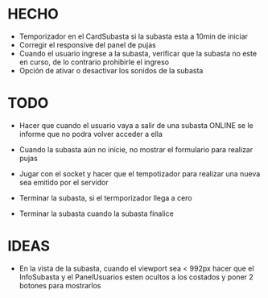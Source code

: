 # HECHO
- Temporizador en el CardSubasta si la subasta esta a 10min de iniciar
- Corregir el responsive del panel de pujas
- Cuando el usuario ingrese a la subasta, verificar que la subasta no este en curso, de lo contrario prohibirle el ingreso
- Opción de ativar o desactivar los sonidos de la subasta

 
# TODO
- Hacer que cuando el usuario vaya a salir de una subasta ONLINE se le informe que no podra volver acceder a ella

- Cuando la subasta aún no inicie, no mostrar el formulario para realizar pujas

- Jugar con el socket y hacer que el tempotizador para realizar una nueva sea emitido por el servidor

- Terminar la subasta, si el termporizador llega a cero

- Terminar la subasta cuando la subasta finalice

# IDEAS

- En la vista de la subasta, cuando el viewport sea < 992px hacer que el InfoSubasta y el PanelUsuarios esten ocultos a los costados y poner 2 botones para mostrarlos